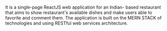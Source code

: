 It is a single-page ReactJS web application for an Indian- based restaurant that aims to show restaurant's
available dishes and make users able to favorite and comment them.
The application is built on the MERN STACK of technologies and using RESTful web services architecture.

